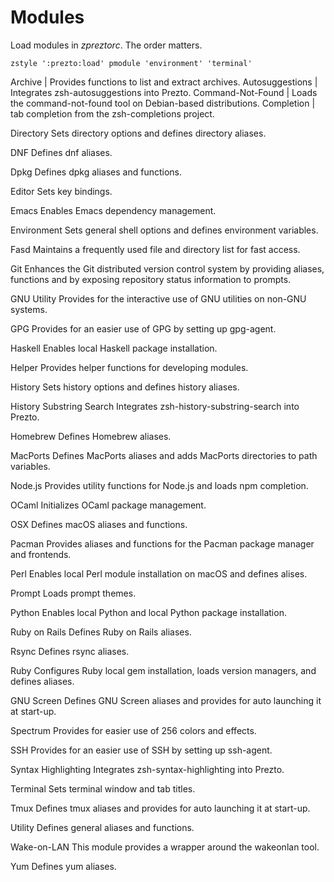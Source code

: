 Modules
=======

Load modules in *zpreztorc*. The order matters.

    zstyle ':prezto:load' pmodule 'environment' 'terminal'


Archive           | Provides functions to list and extract archives.
Autosuggestions   | Integrates zsh-autosuggestions into Prezto.
Command-Not-Found | Loads the command-not-found tool on Debian-based distributions.
Completion        | tab completion from the zsh-completions project.

Directory
Sets directory options and defines directory aliases.

DNF
Defines dnf aliases.

Dpkg
Defines dpkg aliases and functions.

Editor
Sets key bindings.

Emacs
Enables Emacs dependency management.

Environment
Sets general shell options and defines environment variables.

Fasd
Maintains a frequently used file and directory list for fast access.

Git
Enhances the Git distributed version control system by providing aliases,
functions and by exposing repository status information to prompts.

GNU Utility
Provides for the interactive use of GNU utilities on non-GNU systems.

GPG
Provides for an easier use of GPG by setting up gpg-agent.

Haskell
Enables local Haskell package installation.

Helper
Provides helper functions for developing modules.

History
Sets history options and defines history aliases.

History Substring Search
Integrates zsh-history-substring-search into Prezto.

Homebrew
Defines Homebrew aliases.

MacPorts
Defines MacPorts aliases and adds MacPorts directories to path variables.

Node.js
Provides utility functions for Node.js and loads npm completion.

OCaml
Initializes OCaml package management.

OSX
Defines macOS aliases and functions.

Pacman
Provides aliases and functions for the Pacman package manager and frontends.

Perl
Enables local Perl module installation on macOS and defines alises.

Prompt
Loads prompt themes.

Python
Enables local Python and local Python package installation.

Ruby on Rails
Defines Ruby on Rails aliases.

Rsync
Defines rsync aliases.

Ruby
Configures Ruby local gem installation, loads version managers, and defines
aliases.

GNU Screen
Defines GNU Screen aliases and provides for auto launching it at start-up.

Spectrum
Provides for easier use of 256 colors and effects.

SSH
Provides for an easier use of SSH by setting up ssh-agent.

Syntax Highlighting
Integrates zsh-syntax-highlighting into Prezto.

Terminal
Sets terminal window and tab titles.

Tmux
Defines tmux aliases and provides for auto launching it at start-up.

Utility
Defines general aliases and functions.

Wake-on-LAN
This module provides a wrapper around the wakeonlan tool.

Yum
Defines yum aliases.
